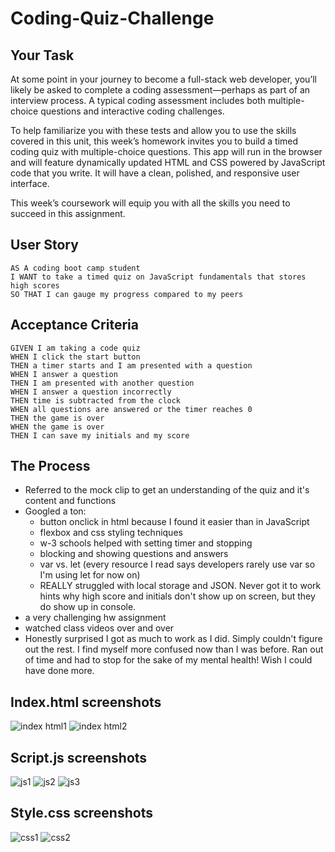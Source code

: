
# Coding-Quiz-Challenge

## Your Task

At some point in your journey to become a full-stack web developer, you’ll likely be asked to complete a coding assessment&mdash;perhaps as part of an interview process. A typical coding assessment includes both multiple-choice questions and interactive coding challenges. 

To help familiarize you with these tests and allow you to use the skills covered in this unit, this week’s homework invites you to build a timed coding quiz with multiple-choice questions. This app will run in the browser and will feature dynamically updated HTML and CSS powered by JavaScript code that you write. It will have a clean, polished, and responsive user interface. 

This week’s coursework will equip you with all the skills you need to succeed in this assignment.

## User Story

```
AS A coding boot camp student
I WANT to take a timed quiz on JavaScript fundamentals that stores high scores
SO THAT I can gauge my progress compared to my peers
```

## Acceptance Criteria

```
GIVEN I am taking a code quiz
WHEN I click the start button
THEN a timer starts and I am presented with a question
WHEN I answer a question
THEN I am presented with another question
WHEN I answer a question incorrectly
THEN time is subtracted from the clock
WHEN all questions are answered or the timer reaches 0
THEN the game is over
WHEN the game is over
THEN I can save my initials and my score
```


## The Process

- Referred to the mock clip to get an understanding of the quiz and it's content and functions
- Googled a ton:
    - button onclick in html because I found it easier than in JavaScript
    - flexbox and css styling techniques
    - w-3 schools helped with setting timer and stopping
    - blocking and showing questions and answers
    - var vs. let (every resource I read says developers rarely use var so I'm using let for now on)
    - REALLY struggled with local storage and JSON. Never got it to work hints why high score and initials don't show up on screen, but they do show up in console.
- a very challenging hw assignment
- watched class videos over and over 
- Honestly surprised I got as much to work as I did. Simply couldn't figure out the rest. I find myself more confused now than I was before. Ran out of time and had to stop for the sake of my mental health! Wish I could have done more.


## Index.html screenshots

![index html1](https://user-images.githubusercontent.com/79462454/112408209-ca0e3a80-8ced-11eb-8e39-f1a0323f08cf.png)
![index html2](https://user-images.githubusercontent.com/79462454/112408190-be227880-8ced-11eb-9ed5-ebb922819b5c.png)




## Script.js screenshots

![js1](https://user-images.githubusercontent.com/79462454/112408236-d5616600-8ced-11eb-83fb-af760d4bc92a.png)
![js2](https://user-images.githubusercontent.com/79462454/112408244-d85c5680-8ced-11eb-966f-22b10363ea6d.png)
![js3](https://user-images.githubusercontent.com/79462454/112408263-deeace00-8ced-11eb-8fc6-d5ecc6f104fb.png)



## Style.css screenshots

![css1](https://user-images.githubusercontent.com/79462454/112408288-eb6f2680-8ced-11eb-9d4c-f180394915d5.png)
![css2](https://user-images.githubusercontent.com/79462454/112408304-ef9b4400-8ced-11eb-80f4-a90ba161006b.png)






